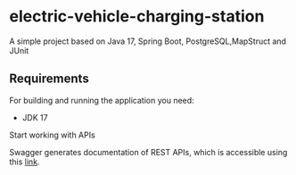 # electric-vehicle-charging-station

A simple project based on Java 17, Spring Boot, PostgreSQL,MapStruct and JUnit

## Requirements

For building and running the application you need:

- JDK 17


Start working with APIs

Swagger generates documentation of REST APIs, which is accessible using this [link](http://localhost:8080/swagger-ui/index.html).
